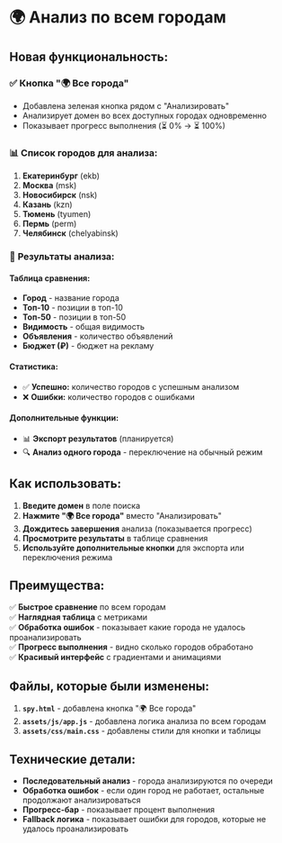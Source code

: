# 🌍 Анализ по всем городам

## Новая функциональность:

### ✅ **Кнопка "🌍 Все города"**
- Добавлена зеленая кнопка рядом с "Анализировать"
- Анализирует домен во всех доступных городах одновременно
- Показывает прогресс выполнения (⏳ 0% → ⏳ 100%)

### 📊 **Список городов для анализа:**
1. **Екатеринбург** (ekb)
2. **Москва** (msk)
3. **Новосибирск** (nsk)
4. **Казань** (kzn)
5. **Тюмень** (tyumen)
6. **Пермь** (perm)
7. **Челябинск** (chelyabinsk)

### 🎯 **Результаты анализа:**

#### **Таблица сравнения:**
- **Город** - название города
- **Топ-10** - позиции в топ-10
- **Топ-50** - позиции в топ-50
- **Видимость** - общая видимость
- **Объявления** - количество объявлений
- **Бюджет (₽)** - бюджет на рекламу

#### **Статистика:**
- ✅ **Успешно:** количество городов с успешным анализом
- ❌ **Ошибки:** количество городов с ошибками

#### **Дополнительные функции:**
- 📊 **Экспорт результатов** (планируется)
- 🔍 **Анализ одного города** - переключение на обычный режим

## Как использовать:

1. **Введите домен** в поле поиска
2. **Нажмите "🌍 Все города"** вместо "Анализировать"
3. **Дождитесь завершения** анализа (показывается прогресс)
4. **Просмотрите результаты** в таблице сравнения
5. **Используйте дополнительные кнопки** для экспорта или переключения режима

## Преимущества:

✅ **Быстрое сравнение** по всем городам  
✅ **Наглядная таблица** с метриками  
✅ **Обработка ошибок** - показывает какие города не удалось проанализировать  
✅ **Прогресс выполнения** - видно сколько городов обработано  
✅ **Красивый интерфейс** с градиентами и анимациями  

## Файлы, которые были изменены:

1. **`spy.html`** - добавлена кнопка "🌍 Все города"
2. **`assets/js/app.js`** - добавлена логика анализа по всем городам
3. **`assets/css/main.css`** - добавлены стили для кнопки и таблицы

## Технические детали:

- **Последовательный анализ** - города анализируются по очереди
- **Обработка ошибок** - если один город не работает, остальные продолжают анализироваться
- **Прогресс-бар** - показывает процент выполнения
- **Fallback логика** - показывает ошибки для городов, которые не удалось проанализировать
